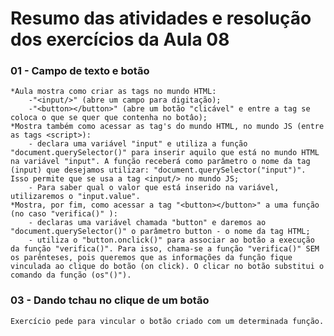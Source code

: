 # Resumo das atividades e resolução dos exercícios da Aula 08 #

### 01 - Campo de texto e botão ###
    *Aula mostra como criar as tags no mundo HTML:
        -"<input/>" (abre um campo para digitação);
        -"<button></button>" (abre um botão "clicável" e entre a tag se coloca o que se quer que contenha no botâo);
    *Mostra também como acessar as tag's do mundo HTML, no mundo JS (entre as tags <script>):
        - declara uma variável "input" e utiliza a função "document.querySelector()" para inserir aquilo que está no mundo HTML na variável "input". A função receberá como parâmetro o nome da tag (input) que desejamos utilizar: "document.querySelector("input")". Isso permite que se usa a tag <input/> no mundo JS;
        - Para saber qual o valor que está inserido na variável, utilizaremos o "input.value".
    *Mostra, por fim, como acessar a tag "<button></button>" a uma função (no caso "verifica()" ):
        - declaras uma variável chamada "button" e daremos ao "document.querySelector()" o parâmetro button - o nome da tag HTML;
        - utiliza o "button.onclick()" para associar ao botão a execução da função "verifica()". Para isso, chama-se a função "verifica()" SEM os parênteses, pois queremos que as informações da função fique vinculada ao clique do botão (on click). O clicar no botão substitui o comando da função (os"()").


### 03 - Dando tchau no clique de um botão ####     
    Exercício pede para vincular o botão criado com um determinada função.